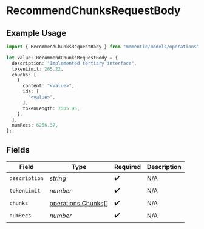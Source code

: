 # RecommendChunksRequestBody

## Example Usage

```typescript
import { RecommendChunksRequestBody } from "momentic/models/operations";

let value: RecommendChunksRequestBody = {
  description: "Implemented tertiary interface",
  tokenLimit: 265.22,
  chunks: [
    {
      content: "<value>",
      ids: [
        "<value>",
      ],
      tokenLength: 7505.95,
    },
  ],
  numRecs: 6256.37,
};
```

## Fields

| Field                                                    | Type                                                     | Required                                                 | Description                                              |
| -------------------------------------------------------- | -------------------------------------------------------- | -------------------------------------------------------- | -------------------------------------------------------- |
| `description`                                            | *string*                                                 | :heavy_check_mark:                                       | N/A                                                      |
| `tokenLimit`                                             | *number*                                                 | :heavy_check_mark:                                       | N/A                                                      |
| `chunks`                                                 | [operations.Chunks](../../models/operations/chunks.md)[] | :heavy_check_mark:                                       | N/A                                                      |
| `numRecs`                                                | *number*                                                 | :heavy_check_mark:                                       | N/A                                                      |